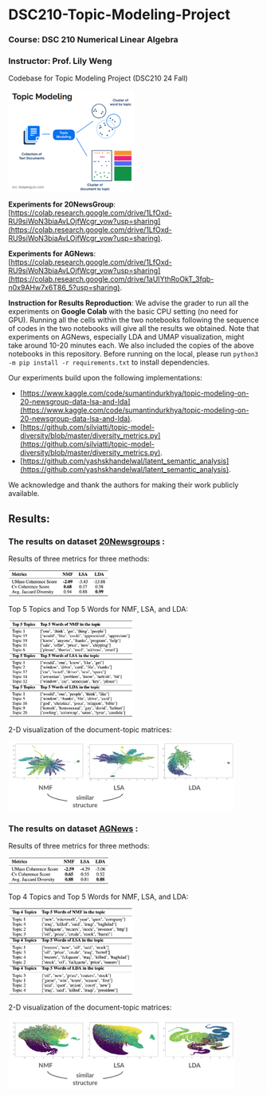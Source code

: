 # DSC210-Topic-Modeling-Project
### Course: DSC 210 Numerical Linear Algebra
### Instructor: Prof. Lily Weng

Codebase for Topic Modeling Project (DSC210 24 Fall)

<img width="50%" src="https://github.com/lodino/DSC210-Topic-Modeling-Project/blob/main/images/image5.png">

**Experiments for 20NewsGroup**: [https://colab.research.google.com/drive/1LfOxd-RU9siWoN3biaAvLOjfWcgr_vow?usp=sharing](https://colab.research.google.com/drive/1LfOxd-RU9siWoN3biaAvLOjfWcgr_vow?usp=sharing).

**Experiments for AGNews**: [https://colab.research.google.com/drive/1LfOxd-RU9siWoN3biaAvLOjfWcgr_vow?usp=sharing](https://colab.research.google.com/drive/1aUIYthRoOkT_3fqb-n0x9AHw7x6T86_5?usp=sharing).

**Instruction for Results Reproduction**: We advise the grader to run all the experiments on **Google Colab** with the basic CPU setting (no need for GPU). Running all the cells within the two notebooks following the sequence of codes in the two notebooks will give all the results we obtained. Note that experiments on AGNews, especially LDA and UMAP visualization, might take around 10-20 minutes each. We also included the copies of the above notebooks in this repository. Before running on the local, please run `python3 -m pip install -r requirements.txt` to install dependencies. 

Our experiments build upon the following implementations:
- [https://www.kaggle.com/code/sumantindurkhya/topic-modeling-on-20-newsgroup-data-lsa-and-lda](https://www.kaggle.com/code/sumantindurkhya/topic-modeling-on-20-newsgroup-data-lsa-and-lda).
- [https://github.com/silviatti/topic-model-diversity/blob/master/diversity_metrics.py](https://github.com/silviatti/topic-model-diversity/blob/master/diversity_metrics.py).
- [https://github.com/yashskhandelwal/latent_semantic_analysis](https://github.com/yashskhandelwal/latent_semantic_analysis).

We acknowledge and thank the authors for making their work publicly available.


## Results:
  
### The results on dataset [20Newsgroups](https://www.kaggle.com/datasets/crawford/20-newsgroups) :

Results of three metrics for three methods: 

<img width="40%" src="https://github.com/lodino/DSC210-Topic-Modeling-Project/blob/main/images/image8.png">

Top 5 Topics and Top 5 Words for NMF, LSA, and LDA:

<img width="50%" src="https://github.com/lodino/DSC210-Topic-Modeling-Project/blob/main/images/image11.png">

2-D visualization of the document-topic matrices:

<img width="90%" src="https://github.com/lodino/DSC210-Topic-Modeling-Project/blob/main/images/image6.png">

### The results on dataset [AGNews](https://www.kaggle.com/datasets/amananandrai/ag-news-classification-dataset) :

Results of three metrics for three methods: 

<img width="40%" src="https://github.com/lodino/DSC210-Topic-Modeling-Project/blob/main/images/image9.png">

Top 4 Topics and Top 5 Words for NMF, LSA, and LDA:

<img width="50%" src="https://github.com/lodino/DSC210-Topic-Modeling-Project/blob/main/images/image10.png">

2-D visualization of the document-topic matrices:

<img width="90%" src="https://github.com/lodino/DSC210-Topic-Modeling-Project/blob/main/images/image7.png">

